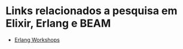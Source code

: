 # Links relacionados a pesquisa em Elixir, Erlang e BEAM

- [Erlang Workshops](https://www.erlang.org/community/workshops)
